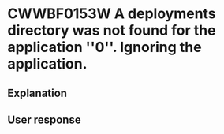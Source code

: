# CWWBF0153W A deployments directory was not found for the application ''0''. Ignoring the application.

## Explanation

## User response